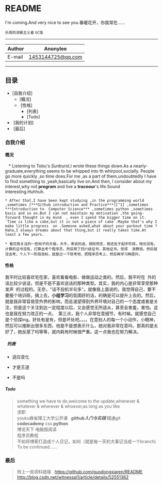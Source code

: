 README
====================================
I'm coming.And very nice to see you.春暖花开，你我常在……

`乐观的消极主义者`  `GC饭`

________

|Author|Anonylee|
|---|---|
|E-mail|1453144725@qq.com

________
## 目录
-  [自我介绍]
   -  [概况]
   -  [性格]  
      -  [列表]  
      -  [Todo]
-  [我的计划]
-  [最后]


### 自我介绍
#### 概况
    * Listening to Tobu's *Sunburst*,I wrote these things down.As a nearly-graduate,everything seems to be whipped into th whirpool,socially.  People go more quickly ,so time does.For me ,as a part of them,undoubtedly I have to find something to ,yeah,basically live on.And then,  I consider about my interest,why not **program** and live a **traceour**'s life.Sound interesting.Huhhuh.

    * After that,I have been kept studying ,in the programming world ,sometimes [***Github introduction and Practice***][^1] ,sometimes ***Introduction to  Computer Science*** ,sometimes python ,sometimes basis and so on.But I can not maintain my motivation ,the going-forward thought in my mind  , even I spend the bigger time on it. `Time is like a cake,but it is not a piece of cake`.Maybe that's why I make little progress  on .Someone asked,what about your parkout time ? Haha,I always dreams about that thing,but it really takes time.At least a few years.

    * 看完我关注的一些帖子的大咖，大牛，来说的话，相较而言，我还处于起步阶段，啥也没有。计算机证书没有，打算去考个程序员，然后除了四六级证书，其他证书，觉得  浪费钱，然后就没去考。个人下一阶段目标，就是过一下软考吧，把程序员考上，然后再学习再提升。


#### 性格
 我平时比较喜欢宅在家，喜欢看看电影、做做运动之类的。然后，我平时在  外的话比较少说话，但是不是不喜欢说话的那种类型。其实，我的内心是非常享受那种发声  的过程的。无奈，"话不投机半句多"。就像我上面说的，我觉得自己，要不要报个培训班，搞上去，**小组学习**的氛围好的话，的确是可以提升上去的。然后，就是我非常容易受外界的影响，而且渴望得到外界环境对自己的一个态度或者是关注，但是这个关注到达一定程度以后，又会感觉无所适从，甚至会害羞，害怕。这也是我在努力改正的一点。  第三点，我个人非常在意细节，有时候。就感觉自己是个侦探ing。好处有是有，但是坏处吧。。。。在意别人的每一个小动作，小眼神，然后可以推断出很多东西，他是不是想表示什么，她对我非常在意吗，那真的是太好了，她反感了吗等等，就内耗有时候很严重。这一点我也在努力解决。
 
#####   列表
* 适应变化

* 才是王道

* 不是吗

 ##### Todo  
> something we have to do,weicome to the update,whenever & whatever & wherever & whoever,as long as you like  
> 求职  
> youku麻省理工大学公开课  
> ***github入门与实践*** 精通git  
> **codecademy** css __python__  
> 博览天下 电脑报阅读  
> 程序员教程  
> 不如将博客打造成个人日记，如何（就是每一天的大事记当成一个branch) 
> To be continued……

 ### 最后
> 附上一些资料链接  
> <https://github.com/guodongxiaren/README>  
> <http://blog.csdn.net/witnessai1/article/details/52551362>  
> [^1]: https://www.baidu.com/s?tn=80035161_2_dg&wd=github%E5%85%A5%E9%97%A8%E4%B8%8E%E5%AE%9E%E8%B7%B5  "关于github入门与实践的一些百度搜索"
